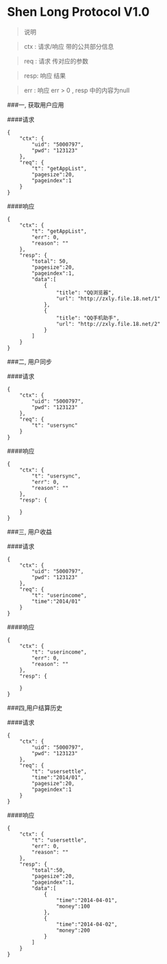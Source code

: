 Shen Long Protocol V1.0
====

> 说明

> ctx : 请求/响应 带的公共部分信息

> req : 请求 传对应的参数

> resp: 响应 结果

> err : 响应 err > 0 , resp 中的内容为null

###一, 获取用户应用

####请求

    {
        "ctx": {
            "uid": "5000797",
            "pwd": "123123"
        },
        "req": {
            "t": "getAppList",
            "pagesize":20,
            "pageindex":1
        }
    }

####响应

    {
        "ctx": {
            "t": "getAppList",
            "err": 0,
            "reason": ""
        },
        "resp": {
            "total": 50,
            "pagesize":20,
            "pageindex":1,
            "data":[
                {
                    "title": "QQ浏览器",
                    "url": "http://zxly.file.18.net/1"
                },
                {
                    "title": "QQ手机助手",
                    "url": "http://zxly.file.18.net/2"
                }
            ]
        } 
    }
    

###二, 用户同步

####请求

    {
        "ctx": {
            "uid": "5000797",
            "pwd": "123123"
        },
        "req": {
            "t": "usersync"
        }
    }

####响应

    {
        "ctx": {
            "t": "usersync",
            "err": 0,
            "reason": ""
        },
        "resp": {
            
        }
    }
    

###三, 用户收益

####请求

    {
        "ctx": {
            "uid": "5000797",
            "pwd": "123123"
        },
        "req": {
            "t": "userincome",
            "time":"2014/01"
        }
    }

####响应

    {
        "ctx": {
            "t": "userincome",
            "err": 0,
            "reason": ""
        },
        "resp": {
            
        }
    }
    
###四,用户结算历史

####请求

    {
        "ctx": {
            "uid": "5000797",
            "pwd": "123123"
        },
        "req": {
            "t": "usersettle",
            "time":"2014/01",
            "pagesize":20,
            "pageindex":1
        }
    }

####响应

    {
        "ctx": {
            "t": "usersettle",
            "err": 0,
            "reason": ""
        },
        "resp": {
            "total":50,
            "pagesize":20,
            "pageindex":1,
            "data":[
                {
                    "time":"2014-04-01",
                    "money":100
                },
                {
                    "time":"2014-04-02",
                    "money":200
                }
            ]
        }
    }
